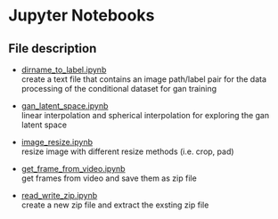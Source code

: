 # Jupyter Notebooks

## File description

- [dirname_to_label.ipynb](https://nbviewer.jupyter.org/github/tramadol-hydrochloride/notebook/blob/master/dirname_to_label.ipynb)  
create a text file that contains an image path/label pair for the data processing of the conditional dataset for gan training

- [gan_latent_space.ipynb](https://nbviewer.jupyter.org/github/tramadol-hydrochloride/notebook/blob/master/gan_latent_space.ipynb)    
linear interpolation and spherical interpolation for exploring the gan latent space

- [image_resize.ipynb](https://nbviewer.jupyter.org/github/tramadol-hydrochloride/notebook/blob/master/image_resize.ipynb)  
resize image with different resize methods (i.e. crop, pad)

- [get_frame_from_video.ipynb](https://nbviewer.jupyter.org/github/tramadol-hydrochloride/notebook/blob/master/get_frame_from_video.ipynb)  
get frames from video and save them as zip file

- [read_write_zip.ipynb](https://nbviewer.jupyter.org/github/tramadol-hydrochloride/notebook/blob/master/read_write_zipfile.ipynb)  
create a new zip file and extract the exsting zip file
